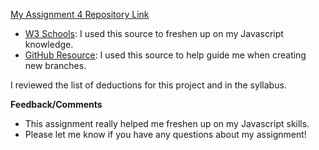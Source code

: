 [My Assignment 4 Repository Link](https://github.com/tiffanytrujillo7/assignment-4_javascript_trujillo-tiffany)

- [W3 Schools](https://www.w3schools.com/js/js_function_parameters.asp): I used this source to freshen up on my Javascript knowledge.
- [GitHub Resource](https://github.com/Kunena/Kunena-Forum/wiki/Create-a-new-branch-with-git-and-manage-branches): I used this source to help guide me when creating new branches.

I reviewed the list of deductions for this project and in the syllabus.

**Feedback/Comments**
- This assignment really helped me freshen up on my Javascript skills.
- Please let me know if you have any questions about my assignment!
